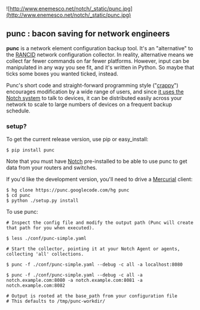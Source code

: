 ![http://www.enemesco.net/notch/_static/punc.jpg](http://www.enemesco.net/notch/_static/punc.jpg)

## punc : bacon saving for network engineers ##
**punc** is a network element configuration backup tool. It's an "alternative" to the [RANCID](http://www.shrubbery.net/rancid) network configuration collector. In reality, alternative means we collect far fewer commands on far fewer platforms. However, input can be manipulated in any way you see fit, and it's written in Python.  So maybe that ticks some boxes you wanted ticked, instead.

Punc's short code and straight-forward programming style ("[crappy](http://www.google.com/search?q=perfect+is+the+enemy+of+done+stephen+stuart+crappy)") encourages modification by a wide range of users, and since [it uses the Notch system](http://code.google.com/p/notch) to talk to devices, it can be distributed easily across your network to scale to large numbers of devices on a frequent backup schedule.

### setup? ###

To get the current release version, use pip or easy\_install:
```
$ pip install punc
```

Note that you must have [Notch](http://code.google.com/p/notch) pre-installed to be able to use punc to get data from your routers and switches.

If you'd like the development version, you'll need to drive a [Mercurial](http://mercurial.selenic.com/) client:

```
$ hg clone https://punc.googlecode.com/hg punc
$ cd punc
$ python ./setup.py install
```

To use punc:

```
# Inspect the config file and modify the output path (Punc will create that path for you when executed).

$ less ./conf/punc-simple.yaml

# Start the collector, pointing it at your Notch Agent or agents, collecting 'all' collections.

$ punc -f ./conf/punc-simple.yaml --debug -c all -a localhost:8080

$ punc -f ./conf/punc-simple.yaml --debug -c all -a notch.example.com:8080 -a notch.example.com:8081 -a notch.example.com:8082

# Output is rooted at the base_path from your configuration file
# This defaults to /tmp/punc-workdir/
```